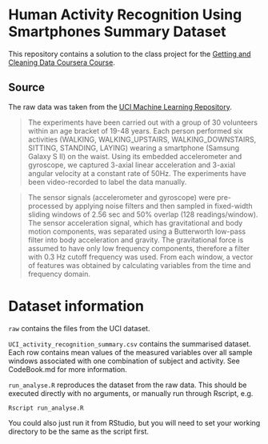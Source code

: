 # Human Activity Recognition Using Smartphones Summary Dataset

This repository contains a solution to the class project for the [Getting and Cleaning Data Coursera Course](https://class.coursera.org/getdata-011).

## Source
The raw data was taken from the [UCI Machine Learning Repository](http://archive.ics.uci.edu/ml/datasets/Human+Activity+Recognition+Using+Smartphones).

> The experiments have been carried out with a group of 30 volunteers within an age bracket of 19-48 years. Each person performed six activities (WALKING, WALKING_UPSTAIRS, WALKING_DOWNSTAIRS, SITTING, STANDING, LAYING) wearing a smartphone (Samsung Galaxy S II) on the waist. Using its embedded accelerometer and gyroscope, we captured 3-axial linear acceleration and 3-axial angular velocity at a constant rate of 50Hz. The experiments have been video-recorded to label the data manually.

> The sensor signals (accelerometer and gyroscope) were pre-processed by applying noise filters and then sampled in fixed-width sliding windows of 2.56 sec and 50% overlap (128 readings/window). The sensor acceleration signal, which has gravitational and body motion components, was separated using a Butterworth low-pass filter into body acceleration and gravity. The gravitational force is assumed to have only low frequency components, therefore a filter with 0.3 Hz cutoff frequency was used. From each window, a vector of features was obtained by calculating variables from the time and frequency domain.

# Dataset information
`raw` contains the files from the UCI dataset.

`UCI_activity_recognition_summary.csv` contains the summarised dataset. Each row contains mean values of the measured variables over all sample windows associated with one combination of subject and activity. See CodeBook.md for more information.

`run_analyse.R` reproduces the dataset from the raw data. This should be executed directly with no arguments, or manually run through Rscript, e.g.

    Rscript run_analyse.R

You could also just run it from RStudio, but you will need to set your working directory to be the same as the script first.
